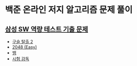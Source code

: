 # 백준 온라인 저지 알고리즘 문제 풀이

## [삼성 SW 역량 테스트 기출 문제](./삼성%20SW%20역량%20테스트%20기출%20문제/README.md)
- [구슬 탈출 2](./삼성%20SW%20역량%20테스트%20기출%20문제/구슬%20탈출%202.py)
- [2048 (Easy)](./삼성%20SW%20역량%20테스트%20기출%20문제/2048%20easy.py)
- [뱀](./삼성%20SW%20역량%20테스트%20기출%20문제/뱀.py)
- [시험 감독](./삼성%20SW%20역량%20테스트%20기출%20문제/시험%20감독.py)
